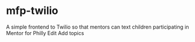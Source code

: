 # mfp-twilio
A simple frontend to Twilio so that mentors can text children participating in Mentor for Philly Edit Add topics
